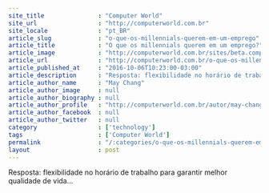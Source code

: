 ```yaml
---
site_title               : "Computer World"
site_url                 : "http://computerworld.com.br"
site_locale              : "pt_BR"
article_slug             : "o-que-os-millennials-querem-em-um-emprego"
article_title            : "O que os millennials querem em um emprego?"
article_image            : "http://computerworld.com.br/sites/beta.computerworld.com.br/files/news_articles/executiva_mulher_millenial_geracao.jpg"
article_url              : "http://computerworld.com.br/o-que-os-millennials-querem-em-um-emprego"
article_published_at     : "2016-10-06T10:23:00-03:00"
article_description      : "Resposta: flexibilidade no horário de trabalho para garantir melhor qualidade de vida..."
article_author_name      : "May Chang"
article_author_image     : null
article_author_biography : null
article_author_profile   : "http://computerworld.com.br/autor/may-chang"
article_author_facebook  : null
article_author_twitter   : null
category                 : ['technology']
tags                     : ['Computer World']
permalink                : "/:categories/o-que-os-millennials-querem-em-um-emprego/"
layout                   : post
---
```


Resposta: flexibilidade no horário de trabalho para garantir melhor qualidade de vida...
